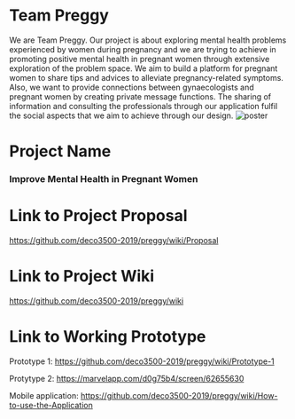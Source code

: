 # Team Preggy
We are Team Preggy. Our project is about exploring mental health problems experienced by women during pregnancy and we are trying to achieve in promoting positive mental health in pregnant women through extensive exploration of the problem space. We aim to build a platform for pregnant women to share tips and advices to alleviate pregnancy-related symptoms. Also, we want to provide connections between gynaecologists and pregnant women by creating private message functions. The sharing of information and consulting the professionals through our application fulfil the social aspects that we aim to achieve through our design.
![poster](https://imgur.com/kCechnR.png)
# Project Name
 ### Improve Mental Health in Pregnant Women
 
# Link to Project Proposal
https://github.com/deco3500-2019/preggy/wiki/Proposal
# Link to Project Wiki
https://github.com/deco3500-2019/preggy/wiki
# Link to Working Prototype

Prototype 1: https://github.com/deco3500-2019/preggy/wiki/Prototype-1

Protytype 2: https://marvelapp.com/d0g75b4/screen/62655630

Mobile application: https://github.com/deco3500-2019/preggy/wiki/How-to-use-the-Application
